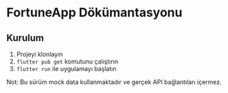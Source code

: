 # FortuneApp Dökümantasyonu

## Kurulum

1. Projeyi klonlayın
2. `flutter pub get` komutunu çalıştırın
3. `flutter run` ile uygulamayı başlatın

Not: Bu sürüm mock data kullanmaktadır ve gerçek API bağlantıları içermez.
